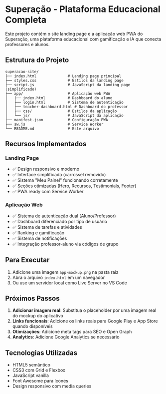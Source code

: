 # Superação - Plataforma Educacional Completa

Este projeto contém o site landing page e a aplicação web PWA do Superação, uma plataforma educacional com gamificação e IA que conecta professores e alunos.

## Estrutura do Projeto

```text
superacao-site/
├── index.html              # Landing page principal
├── styles.css              # Estilos da landing page
├── script.js               # JavaScript da landing page (simplificado)
├── app/                    # Aplicação web PWA
│   ├── index.html          # Dashboard do aluno
│   ├── login.html          # Sistema de autenticação
│   ├── teacher-dashboard.html # Dashboard do professor
│   ├── css/                # Estilos da aplicação
│   └── js/                 # JavaScript da aplicação
├── manifest.json           # Configuração PWA
├── sw.js                   # Service Worker
└── README.md               # Este arquivo
```

## Recursos Implementados

### Landing Page
- ✅ Design responsivo e moderno
- ✅ Interface simplificada (carrossel removido)
- ✅ Sistema "Meu Painel" funcionando corretamente
- ✅ Seções otimizadas (Hero, Recursos, Testimonials, Footer)
- ✅ PWA ready com Service Worker

### Aplicação Web
- ✅ Sistema de autenticação dual (Aluno/Professor)
- ✅ Dashboard diferenciado por tipo de usuário
- ✅ Sistema de tarefas e atividades
- ✅ Ranking e gamificação
- ✅ Sistema de notificações
- ✅ Integração professor-aluno via códigos de grupo

## Para Executar

1. Adicione uma imagem `app-mockup.png` na pasta raiz
2. Abra o arquivo `index.html` em um navegador
3. Ou use um servidor local como Live Server no VS Code

## Próximos Passos

1. **Adicionar imagem real**: Substitua o placeholder por uma imagem real do mockup do aplicativo
2. **Links funcionais**: Adicione os links reais para Google Play e App Store quando disponíveis
3. **Otimizações**: Adicione meta tags para SEO e Open Graph
4. **Analytics**: Adicione Google Analytics se necessário

## Tecnologias Utilizadas

- HTML5 semântico
- CSS3 com Grid e Flexbox
- JavaScript vanilla
- Font Awesome para ícones
- Design responsivo com media queries